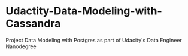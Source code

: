 # Udactity-Data-Modeling-with-Cassandra
Project Data Modeling with Postgres as part of Udacity's Data Engineer Nanodegree
